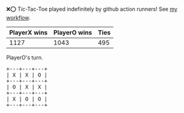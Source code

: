 :x::o: Tic-Tac-Toe played indefinitely by github action runners! See [my workflow](.github/workflows/play.yaml).

|PlayerX wins|PlayerO wins|Ties|
|-|-|-|
|1127|1043|495|

PlayerO's turn.

<pre>
+---+---+---+
| X | X | O |
+---+---+---+
| O | X | X |
+---+---+---+
| X | O | O |
+---+---+---+
</pre>